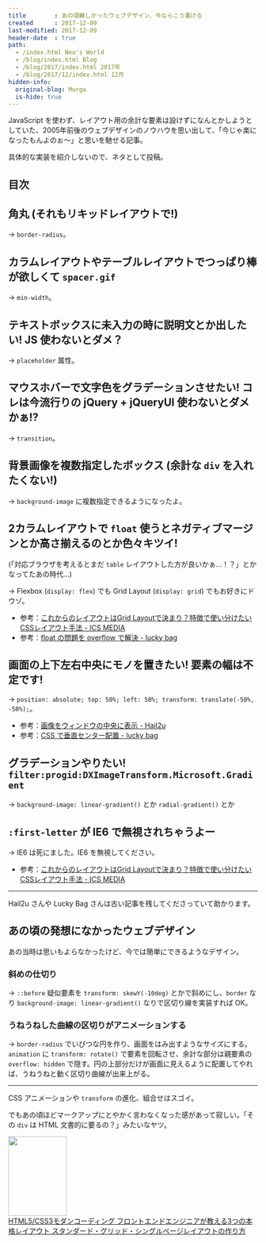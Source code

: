 ```yaml
---
title        : あの頃難しかったウェブデザイン、今ならこう書ける
created      : 2017-12-09
last-modified: 2017-12-09
header-date  : true
path:
  - /index.html Neo's World
  - /blog/index.html Blog
  - /blog/2017/index.html 2017年
  - /blog/2017/12/index.html 12月
hidden-info:
  original-blog: Murga
  is-hide: true
---
```


JavaScript を使わず、レイアウト用の余計な要素は設けずになんとかしようとしていた、2005年前後のウェブデザインのノウハウを思い出して、「今じゃ楽になったもんよのぉ〜」と思いを馳せる記事。

具体的な実装を紹介しないので、ネタとして投稿。

## 目次

## 角丸 (それもリキッドレイアウトで!)

→ `border-radius`。

## カラムレイアウトやテーブルレイアウトでつっぱり棒が欲しくて `spacer.gif`

→ `min-width`。

## テキストボックスに未入力の時に説明文とか出したい! JS 使わないとダメ？

→ `placeholder` 属性。

## マウスホバーで文字色をグラデーションさせたい! コレは今流行りの jQuery + jQueryUI 使わないとダメかぁ!?

→ `transition`。

## 背景画像を複数指定したボックス (余計な `div` を入れたくない!)

→ `background-image` に複数指定できるようになったよ。

## 2カラムレイアウトで `float` 使うとネガティブマージンとか高さ揃えるのとか色々キツイ!

(「対応ブラウザを考えるとまだ `table` レイアウトした方が良いかぁ…！？」とかなってたあの時代…)

→ Flexbox (`display: flex`) でも Grid Layout (`display: grid`) でもお好きにドウゾ。

- 参考：[これからのレイアウトはGrid Layoutで決まり？特徴で使い分けたいCSSレイアウト手法 - ICS MEDIA](https://ics.media/entry/15921)
- 参考：[float の問題を overflow で解決 - lucky bag](http://www.lucky-bag.com/archives/2005/03/float_overflow.html)

## 画面の上下左右中央にモノを置きたい! 要素の幅は不定です!

→ `position: absolute; top: 50%; left: 50%; transform: translate(-50%, -50%);`。

- 参考：[画像をウィンドウの中央に表示 - Hail2u](https://hail2u.net/blog/webdesign/css_tips_2.html)
- 参考：[CSS で垂直センター配置 - lucky bag](http://www.lucky-bag.com/archives/2005/03/verticalalign_m.html)

## グラデーションやりたい! `filter:progid:DXImageTransform.Microsoft.Gradient`

→ `background-image: linear-gradient()` とか `radial-gradient()` とか

## `:first-letter` が IE6 で無視されちゃうよー

→ IE6 は死にました。IE6 を無視してください。

- 参考：[これからのレイアウトはGrid Layoutで決まり？特徴で使い分けたいCSSレイアウト手法 - ICS MEDIA](https://ics.media/entry/15921)

---

Hail2u さんや Lucky Bag さんは古い記事を残してくださっていて助かります。

## あの頃の発想になかったウェブデザイン

あの当時は思いもよらなかったけど、今では簡単にできるようなデザイン。

### 斜めの仕切り

→ `::before` 疑似要素を `transform: skewY(-10deg)` とかで斜めにし、`border` なり `background-image: linear-gradient()` なりで区切り線を実装すれば OK。

### うねうねした曲線の区切りがアニメーションする

→ `border-radius` でいびつな円を作り、画面をはみ出すようなサイズにする。`animation` に `transform: rotate()` で要素を回転させ、余計な部分は親要素の `overflow: hidden` で隠す。円の上部分だけが画面に見えるように配置してやれば、うねうねと動く区切り曲線が出来上がる。

---

CSS アニメーションや `transform` の進化、組合せはスゴイ。

でもあの頃ほどマークアップにとやかく言わなくなった感があって寂しい。「その `div` は HTML 文書的に要るの？」みたいなヤツ。

<div class="ad-amazon">
  <div class="ad-amazon-image">
    <a href="https://www.amazon.co.jp/dp/B0176GNY26?tag=neos21-22&amp;linkCode=osi&amp;th=1&amp;psc=1">
      <img src="https://m.media-amazon.com/images/I/51dxCHwwS2L._SL160_.jpg" width="118" height="160">
    </a>
  </div>
  <div class="ad-amazon-info">
    <div class="ad-amazon-title">
      <a href="https://www.amazon.co.jp/dp/B0176GNY26?tag=neos21-22&amp;linkCode=osi&amp;th=1&amp;psc=1">HTML5/CSS3モダンコーディング フロントエンドエンジニアが教える3つの本格レイアウト スタンダード・グリッド・シングルページレイアウトの作り方</a>
    </div>
  </div>
</div>
